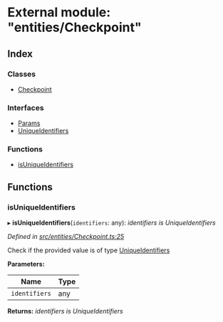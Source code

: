 # External module: "entities/Checkpoint"

## Index

### Classes

* [Checkpoint](../classes/_entities_checkpoint_.checkpoint.md)

### Interfaces

* [Params](../interfaces/_entities_checkpoint_.params.md)
* [UniqueIdentifiers](../interfaces/_entities_checkpoint_.uniqueidentifiers.md)

### Functions

* [isUniqueIdentifiers](_entities_checkpoint_.md#isuniqueidentifiers)

## Functions

###  isUniqueIdentifiers

▸ **isUniqueIdentifiers**(`identifiers`: any): *identifiers is UniqueIdentifiers*

*Defined in [src/entities/Checkpoint.ts:25](https://github.com/PolymathNetwork/polymath-sdk/blob/fb8c7c9/src/entities/Checkpoint.ts#L25)*

Check if the provided value is of type [UniqueIdentifiers](../interfaces/_entities_checkpoint_.uniqueidentifiers.md)

**Parameters:**

Name | Type |
------ | ------ |
`identifiers` | any |

**Returns:** *identifiers is UniqueIdentifiers*
